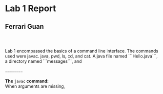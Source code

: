 # Lab 1 Report  
Ferrari Guan  
<br />
------------------
<br />
Lab 1 encompassed the basics of a command line interface. The commands used were javac. java, pwd, ls, cd, and cat. A java file named ```Hello.java```, a directory named ```messages```, and   
<br />
<br />
---------

**The** ```javac``` **command:**
<br />
When arguments are missing, 
<br />
